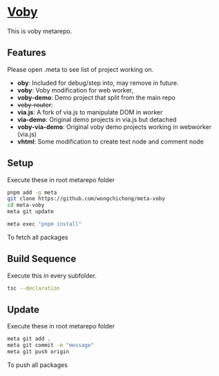 # [Voby](https://voby.dev)

This is voby metarepo.

## Features

Please open .meta to see list of project working on.

- **oby**: Included for debug/step into, may remove in future.
- **voby**: Voby modification for web worker,
- **voby-demo**: Demo project that split from the main repo
- ~~voby-router~~: 
- **via.js**: A fork of via.js to manipulate DOM in worker
- **via-demo**: Original demo projects in via.js but detached
- **voby-via-demo**: Original voby demo projects working in webworker (via.js)
- **vhtml**: Some modification to create text node and comment node

## Setup
Execute these in root metarepo folder

```bash
pnpm add -g meta
git clone https://github.com/wongchichong/meta-voby
cd meta-voby
meta git update

meta exec "pnpm install"

```

To fetch all packages


## Build Sequence
Execute this in every subfolder.
```bash
tsc --declaration
```


## Update
Execute these in root metarepo folder
```bash
meta git add .
meta git commit -m "message"
meta git push origin
```

To push all packages
